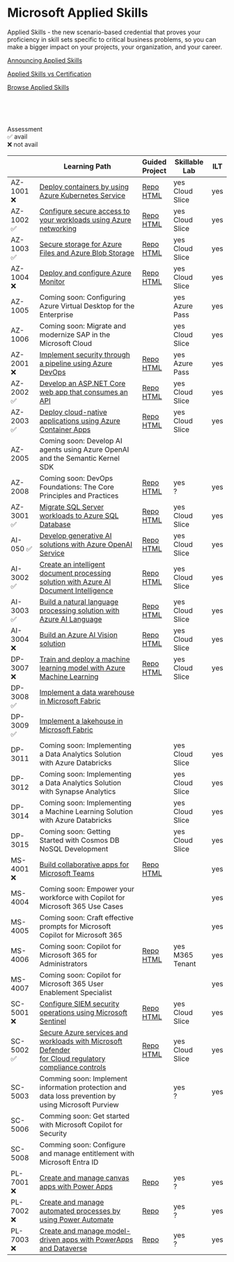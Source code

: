 # Microsoft Applied Skills

Applied Skills - the new scenario-based credential that proves your proficiency in skill sets specific to critical business problems, 
so you can make a bigger impact on your projects, your organization, and your career.

[Announcing Applied Skills](https://techcommunity.microsoft.com/t5/microsoft-learn-blog/announcing-microsoft-applied-skills-the-new-credentials-to/ba-p/3775645)

[Applied Skills vs Certification](https://aka.ms/ChooseYourMicrosoftCredential)

[Browse Applied Skills](https://learn.microsoft.com/en-us/credentials/browse/?credential_types=applied%20skills)

</br>
</br>
</br>

Assessment <br> ✅ avail <br>  ❌ not avail

|          | Learning Path                                                                                                        | Guided <br> Project                      | Skillable <br> Lab   | ILT |
| -------- | -------------------------------------------------------------------------------------------------------------------- | ---------------------------------------- | -------------------- | --- |
| AZ-1001 ❌ | [Deploy containers by using Azure Kubernetes Service][1001 LP]                                                       | [Repo][1001 Repo] <br> [HTML][1001 HTML] | yes <br> Cloud Slice | yes |
| AZ-1002 ✅ | [Configure secure access to your workloads using Azure networking][1002 LP]                                          | [Repo][1002 Repo] <br> [HTML][1002 HTML] | yes <br> Cloud Slice | yes |
| AZ-1003 ✅ | [Secure storage for Azure Files and Azure Blob Storage][1003 LP]                                                     | [Repo][1003 Repo] <br> [HTML][1003 HTML] | yes <br> Cloud Slice | yes |
| AZ-1004 ❌ | [Deploy and configure Azure Monitor][1004 LP]                                                                        | [Repo][1004 Repo] <br> [HTML][1004 HTML] | yes <br> Cloud Slice | yes |
| AZ-1005  | Coming soon: Configuring Azure Virtual Desktop for the Enterprise                                                    |                                          | yes <br> Azure Pass  | yes |
| AZ-1006  | Coming soon: Migrate and modernize SAP in the Microsoft Cloud                                                        |                                          | yes <br> Cloud Slice | yes |
| AZ-2001 ❌ | [Implement security through a pipeline using Azure DevOps][2001 LP]                                                  | [Repo][2001 Repo] <br> [HTML][2001 HTML] | yes <br> Azure Pass  | yes |
| AZ-2002 ✅ | [Develop an ASP.NET Core web app that consumes an API][2002 LP]                                                      | [Repo][2002 Repo] <br> [HTML][2002 HTML] | yes <br> Cloud Slice | yes |
| AZ-2003 ✅ | [Deploy cloud-native applications using Azure Container Apps][2003 LP]                                               | [Repo][2003 Repo] <br> [HTML][2003 HTML] | yes <br> Cloud Slice | yes |
| AZ-2005  | Coming soon: Develop AI agents using Azure OpenAI and the Semantic Kernel SDK                                        |                                          |                      |     |
| AZ-2008  | Coming soon: DevOps Foundations: The Core Principles and Practices                                                   | [Repo][2008 Repo] <br> [HTML][2008 HTML] | yes <br> ?           | yes |
| AZ-3001 ✅ | [Migrate SQL Server workloads to Azure SQL Database][3001 LP]                                                        | [Repo][3001 Repo] <br> [HTML][3001 HTML] | yes <br> Cloud Slice | yes |
| AI-050  ✅ | [Develop generative AI solutions with Azure OpenAI Service][050 LP]                                                  | [Repo][050 Repo]  <br> [HTML][050 HTML]  | yes <br> Cloud Slice | yes |
| AI-3002 ✅ | [Create an intelligent document processing solution with Azure AI Document Intelligence][3002 LP]                    | [Repo][3002 Repo] <br> [HTML][3002 HTML] | yes <br> Cloud Slice | yes |
| AI-3003 ✅ | [Build a natural language processing solution with Azure AI Language][3003 LP]                                       | [Repo][3003 Repo] <br> [HTML][3003 HTML] | yes <br> Cloud Slice | yes |
| AI-3004 ❌ | [Build an Azure AI Vision solution][3004 LP]                                                                         | [Repo][3004 Repo] <br> [HTML][3004 HTML] | yes <br> Cloud Slice | yes |
| DP-3007 ❌ | [Train and deploy a machine learning model with Azure Machine Learning][3007 LP]                                     | [Repo][3007 Repo] <br> [HTML][3007 HTML] | yes <br> Cloud Slice | yes |
| DP-3008 ✅ | [Implement a data warehouse in Microsoft Fabric][3008 LP]                                                            |                                          |                      |     |
| DP-3009 ✅ | [Implement a lakehouse in Microsoft Fabric][3009 LP]                                                                 |                                          |                      |     |
| DP-3011  | Coming soon: Implementing a Data Analytics Solution with Azure Databricks                                            |                                          | yes <br> Cloud Slice | yes |
| DP-3012  | Coming soon: Implementing a Data Analytics Solution with Synapse Analytics                                           |                                          | yes <br> Cloud Slice | yes |
| DP-3014  | Coming soon: Implementing a Machine Learning Solution with Azure Databricks                                          |                                          | yes <br> Cloud Slice | yes |
| DP-3015  | Coming soon: Getting Started with Cosmos DB NoSQL Development                                                        |                                          | yes <br> Cloud Slice | yes |
| MS-4001 ❌ | [Build collaborative apps for Microsoft Teams][4001 LP]                                                              | [Repo][4001 Repo] <br> [HTML][4001 HTML] |                      | yes |
| MS-4004  | Coming soon: Empower your workforce with Copilot for Microsoft 365 Use Cases                                         |                                          |                      | yes |
| MS-4005  | Coming soon: Craft effective prompts for Microsoft Copilot for Microsoft 365                                         |                                          |                      | yes |
| MS-4006  | Coming soon: Copilot for Microsoft 365 for Administrators                                                            | [Repo][4006 Repo] <br> [HTML][4006 HTML] | yes <br> M365 Tenant | yes |
| MS-4007  | Coming soon: Copilot for Microsoft 365 User Enablement Specialist                                                    |                                          |                      | yes |
| SC-5001 ❌ | [Configure SIEM security operations using Microsoft Sentinel][5001 LP]                                               | [Repo][5001 Repo] <br> [HTML][5001 HTML] | yes <br> Cloud Slice | yes |
| SC-5002 ✅ | [Secure Azure services and workloads with Microsoft Defender <br> for Cloud regulatory compliance controls][5002 LP] | [Repo][5002 Repo] <br> [HTML][5002 HTML] | yes <br> Cloud Slice | yes |
| SC-5003  | Comming soon: Implement information protection and data loss prevention by using Microsoft Purview                   |                                          | yes <br> ?           | yes |
| SC-5006  | Comming soon: Get started with Microsoft Copilot for Security                                                        |                                          |                      |     |
| SC-5008  | Comming soon: Configure and manage entitlement with Microsoft Entra ID                                               |                                          |                      |     |
| PL-7001 ❌ | [Create and manage canvas apps with Power Apps][7001 LP]                                                             | [Repo][7001 Repo]                        | yes <br> ?           | yes |
| PL-7002 ❌ | [Create and manage automated processes by using Power Automate][7002 LP]                                             | [Repo][7002 Repo]                        | yes <br> ?           | yes |
| PL-7003 ❌ | [Create and manage model-driven apps with PowerApps and Dataverse][7003 LP]                                          | [Repo][7003 Repo]                        | yes <br> ?           | yes |


[050 LP]:   https://learn.microsoft.com/en-us/credentials/applied-skills/develop-generative-ai-solutions-with-azure-openai-service/
[050 Repo]: https://github.com/MicrosoftLearning/mslearn-openai/tree/main
[050 HTML]: https://github.com/MicrosoftLearning/mslearn-openai/tree/main/Instructions/Exercises

[1001 LP]:   https://learn.microsoft.com/en-us/credentials/applied-skills/deploy-containers-by-using-azure-kubernetes-service/
[1001 Repo]: https://github.com/MicrosoftLearning/deploy-and-manage-containers-with-azure-kubernetes-service
[1001 HTML]: https://github.com/MicrosoftLearning/deploy-and-manage-containers-with-azure-kubernetes-service/blob/master/Instructions/Labs/Complete%20Guided%20Exercise-Deploy%20Applications%20to%20AKS.md

[1002 LP]:   https://learn.microsoft.com/en-us/credentials/applied-skills/configure-secure-workloads-use-azure-virtual-networking/
[1002 Repo]: https://github.com/MicrosoftLearning/Configure-secure-access-to-workloads-with-Azure-virtual-networking-services
[1002 HTML]: https://microsoftlearning.github.io/Configure-secure-access-to-workloads-with-Azure-virtual-networking-services/

[1003 LP]:   https://learn.microsoft.com/en-us/credentials/applied-skills/secure-storage-azure-files-azure-blob-storage/
[1003 Repo]: https://github.com/MicrosoftLearning/Secure-storage-for-Azure-Files-and-Azure-Blob-Storage
[1003 HTML]: https://microsoftlearning.github.io/Secure-storage-for-Azure-Files-and-Azure-Blob-Storage/

[1004 LP]:   https://learn.microsoft.com/en-us/credentials/applied-skills/deploy-and-configure-azure-monitor/
[1004 Repo]: https://github.com/MicrosoftLearning/APL-1004-deploy-configure-azure-monitor
[1004 HTML]: https://microsoftlearning.github.io/APL-1004-deploy-configure-azure-monitor/

[2001 LP]:   https://learn.microsoft.com/en-us/credentials/applied-skills/implement-security-through-pipeline-using-devops/
[2001 Repo]: https://github.com/MicrosoftLearning/implement-security-through-pipeline-using-devops
[2001 HTML]: https://microsoftlearning.github.io/implement-security-through-pipeline-using-devops/

[2002 LP]:   https://learn.microsoft.com/en-us/credentials/applied-skills/develop-an-aspnet-core-web-app-that-consumes-an-api/
[2002 Repo]: https://github.com/MicrosoftLearning/APL-2002-develop-aspnet-core-consumes-api
[2002 HTML]: https://microsoftlearning.github.io/APL-2002-develop-aspnet-core-consumes-api/

[2003 LP]:   https://learn.microsoft.com/en-us/credentials/applied-skills/deploy-cloud-native-apps-using-azure-container-apps/
[2003 Repo]: https://github.com/MicrosoftLearning/az-2003-deploy-cloud-native-applications-using-azure-container-apps
[2003 HTML]: https://microsoftlearning.github.io/az-2003-deploy-cloud-native-applications-using-azure-container-apps/

[2005 LP]:   https://learn.microsoft.com/en-us/training/paths/develop-ai-agents-azure-open-ai-semantic-kernel-sdk/
[2005 Repo]: ./
[2005 HTML]: ./

[2008 LP]:   ./
[2008 Repo]: https://github.com/MicrosoftLearning/AZ-2008_DevOps_Foundations_Core_Principles_Practices
[2008 HTML]: https://microsoftlearning.github.io/AZ-2008_DevOps_Foundations_Core_Principles_Practices/

[3001 LP]:   https://learn.microsoft.com/en-us/credentials/applied-skills/migrate-sql-workloads-azure-sql-database/
[3001 Repo]: https://github.com/MicrosoftLearning/mslearn-sql-migration
[3001 HTML]: https://microsoftlearning.github.io/mslearn-sql-migration/

[3002 LP]:   https://learn.microsoft.com/en-us/credentials/applied-skills/create-intelligent-document-solution-azure-ai/
[3002 Repo]: https://github.com/MicrosoftLearning/mslearn-ai-document-intelligence
[3002 HTML]: https://microsoftlearning.github.io/mslearn-ai-document-intelligence

[3003 LP]:   https://learn.microsoft.com/en-us/credentials/applied-skills/build-natural-language-solution-azure-ai/
[3003 Repo]: https://github.com/MicrosoftLearning/mslearn-ai-language
[3003 HTML]: https://microsoftlearning.github.io/mslearn-ai-language

[3004 LP]:   https://learn.microsoft.com/en-us/credentials/applied-skills/build-azure-ai-vision-solution/
[3004 Repo]: https://github.com/MicrosoftLearning/mslearn-ai-vision
[3004 HTML]: https://microsoftlearning.github.io/mslearn-ai-vision/

[3007 LP]:   https://learn.microsoft.com/en-us/credentials/applied-skills/train-and-deploy-a-machine-learning-model-with-azure-machine-learning/
[3007 Repo]: https://github.com/MicrosoftLearning/mslearn-azure-ml
[3007 HTML]: https://microsoftlearning.github.io/mslearn-azure-ml/Instructions/11-Deploy-online-endpoint.html

[3008 LP]:   https://learn.microsoft.com/en-us/credentials/applied-skills/work-with-data-warehouses-using-microsoft-fabric/
[3008 Repo]: ./
[3008 HTML]: ./

[3009 LP]:   https://learn.microsoft.com/en-us/credentials/applied-skills/implement-lakehouse-microsoft-fabric/
[3009 Repo]: ./
[3009 HTML]: ./

[4001 LP]:   https://learn.microsoft.com/en-us/credentials/applied-skills/build-collaborative-apps-microsoft-teams/
[4001 Repo]: https://github.com/MicrosoftLearning/MS-4001-Build-collaborative-apps-for-Microsoft-Teams
[4001 HTML]: https://microsoftlearning.github.io/MS-4001-Build-collaborative-apps-for-Microsoft-Teams/

[4004 LP]:   ./
[4004 Repo]: ./
[4004 HTML]: ./

[4005 LP]:   ./
[4005 Repo]: ./
[4005 HTML]: ./

[4006 LP]:   https://learn.microsoft.com/en-us/training/courses/ms-4006
[4006 Repo]: https://github.com/MicrosoftLearning/MS-4006-Copilot-for-Microsoft-365-for-Administrators
[4006 HTML]: https://github.com/MicrosoftLearning/MS-4006-Copilot-for-Microsoft-365-for-Administrators/tree/master/Instructions

[4007 LP]:   ./
[4007 Repo]: ./
[4007 HTML]: ./

[5001 LP]:   https://learn.microsoft.com/en-us/credentials/applied-skills/configure-siem-security-operations-using-microsoft-sentinel/
[5001 Repo]: https://github.com/MicrosoftLearning/APL-5001-configure-siem-security-operations-using-microsoft-sentinel
[5001 HTML]: https://microsoftlearning.github.io/APL-5001-configure-siem-security-operations-using-microsoft-sentinel/

[5002 LP]:   https://learn.microsoft.com/en-us/credentials/applied-skills/secure-azure-services-and-workloads-with-microsoft-defender-for-cloud-regulatory-compliance-controls/
[5002 Repo]: https://github.com/MicrosoftLearning/Secure-Azure-with-Microsoft-Defender-Cloud-Compliance-Controls
[5002 HTML]: https://microsoftlearning.github.io/Secure-Azure-with-Microsoft-Defender-Cloud-Compliance-Controls/

[5003 LP]:   ./
[5003 Repo]: ./
[5003 HTML]: ./

[5006 LP]:   ./
[5006 Repo]: ./
[5006 HTML]: ./

[5008 LP]:   ./
[5008 Repo]: ./
[5008 HTML]: ./

[7001 LP]:   https://learn.microsoft.com/en-us/credentials/applied-skills/create-manage-canvas-apps-power-apps/
[7001 Repo]: https://github.com/MicrosoftLearning/PL-7002-Create-and-manage-canvas-apps-with-Power-Apps
[7001 HTML]: ./

[7002 LP]:   https://learn.microsoft.com/en-us/credentials/applied-skills/create-and-manage-automated-processes-with-power-automate/
[7002 Repo]: https://github.com/MicrosoftLearning/PL-7001-Create-and-Manage-Automated-Processes-by-using-Power-Automate
[7002 HTML]: ./

[7003 LP]:   https://learn.microsoft.com/en-us/credentials/applied-skills/create-and-manage-model-driven-apps-with-power-apps-and-dataverse/   
[7003 Repo]: https://github.com/MicrosoftLearning/PL-7003-Create-and-manage-model-driven-apps-with-Power-Apps-and-Dataverse
[7003 HTML]: ./
